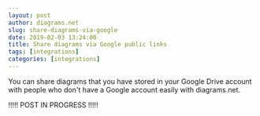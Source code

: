 ```yaml
---
layout: post
author: diagrams.net
slug: share-diagrams-via-google
date: 2019-02-03 13:24:00
title: Share diagrams via Google public links
tags: [integrations]
categories: [integrations]
---
```


You can share diagrams that you have stored in your Google Drive account with people who don't have a Google account easily with diagrams.net.


!!!!! POST IN PROGRESS !!!!!
